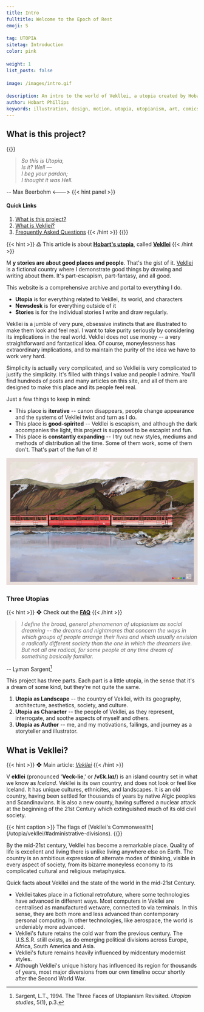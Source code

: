 ```yaml
---
title: Intro
fulltitle: Welcome to the Epoch of Rest
emoji: S

tag: UTOPIA
sitetag: Introduction
color: pink

weight: 1
list_posts: false

image: /images/intro.gif

description: An intro to the world of Vekllei, a utopia created by Hobart Phillips.
author: Hobart Phillips
keywords: illustration, design, motion, utopia, utopianism, art, comics, comic, hobart, phillips, vekllei, millmint
---
```

## What is this project?

{{<columns>}}
<blockquote><i>So this is Utopia,<br />
Is it? Well — <br />
I beg your pardon;<br />
I thought it was Hell.</i></blockquote>

-- Max Beerbohm
<--->
{{< hint panel >}}
#### Quick Links
1. [What is this project?](/utopia/intro/#what-is-this-project)
2. [What is Vekllei?](/utopia/intro/#what-is-vekllei)
3. [Frequently Asked Questions](/utopia/intro/faq/)
{{< /hint >}}
{{</columns>}}

{{< hint >}}
߷ This article is about [**Hobart's utopia**](/utopia/intro/#three-utopias), called [**Vekllei**](/utopia/vekllei)
{{< /hint >}}

<span class="fc">M</span>
**y stories are about good places and people**. That's the gist of it. [Vekllei](/utopia/vekllei/) is a fictional country where I demonstrate good things by drawing and writing about them. It's part-escapism, part-fantasy, and all good.

This website is a comprehensive archive and portal to everything I do.

* **Utopia** is for everything related to Vekllei, its world, and characters
* **Newsdesk** is for everything outside of it
* **Stories** is for the individual stories I write and draw regularly.

Vekllei is a jumble of very pure, obsessive instincts that are illustrated to make them look and feel real. I want to take purity seriously by considering its implications in the real world. Vekllei does not use money -- a very straightforward and fantastical idea. Of course, moneylessness has extraordinary implications, and to maintain the purity of the idea we have to work very hard.

Simplicity is actually very complicated, and so Vekllei is very complicated to justify the simplicity. It's filled with things I value and people I admire. You'll find hundreds of posts and many articles on this site, and all of them are designed to make this place and its people feel real.

Just a few things to keep in mind:

* This place is **iterative** -- canon disappears, people change appearance and the systems of Vekllei twist and turn as I do.
* This place is **good-spirited** -- Vekllei is escapism, and although the dark accompanies the light, this project is supposed to be escapist and fun.
* This place is **constantly expanding** -- I try out new styles, mediums and methods of distribution all the time. Some of them work, some of them don't. That's part of the fun of it!

![img](/images/orange.jpg)

### Three Utopias

{{< hint >}}
❖ Check out the [**FAQ**](/utopia/intro/faq)
{{< /hint >}}

> *I define the broad, general phenomenon of utopianism as social dreaming -- the dreams and nightmares that concern the ways in which groups of people arrange their lives and which usually envision a radically different society than the one in which the dreamers live. But not all are radical, for some people at any time dream of something basically familiar.*

-- Lyman Sargent[^1]

This project has three parts. Each part is a little utopia, in the sense that it's a dream of some kind, but they're not quite the same.

1. **Utopia as Landscape** -- the country of Vekllei, with its geography, architecture, aesthetics, society, and culture.
2. **Utopia as Character** -- the people of Vekllei, as they represent, interrogate, and soothe aspects of myself and others.
3. **Utopia as Author** -- me, and my motivations, failings, and journey as a storyteller and illustrator.

## What is Vekllei?

{{< hint >}}
❖ Main article: [*Vekllei*](/utopia/vekllei)
{{< /hint >}}

<span class="fc">V</span>
**ekllei** (pronounced '**Veck-lie**,' or **/vƐk.laɪ/**) is an island country set in what we know as *Iceland*. Vekllei is its own country, and does not look or feel like Iceland. It has unique cultures, ethnicites, and landscapes. It is an old country, having been settled for thousands of years by native Algic peoples and Scandinavians. It is also a new county, having suffered a nuclear attack at the beginning of the 21st Century which extinguished much of its old civil society.

<div class="row">
<div class="column">
<img src="/images/mastheads/flags/aismious.png" alt="flag" style="width:100%; padding: 0; background-color: transparent;" >
</div>
<div class="column">
<img src="/images/mastheads/flags/azores.png" alt="flag" style="width:100%; padding: 0; background-color: transparent;" >
</div>
<div class="column">
<img src="/images/mastheads/flags/demon.png" alt="flag" style="width:100%; padding: 0; background-color: transparent;" >
</div>
<div class="column">
<img src="/images/mastheads/flags/kala.png" alt="flag" style="width:100%; padding: 0; background-color: transparent;" >
</div>
<div class="column">
<img src="/images/mastheads/flags/kalina.png" alt="flag" style="width:100%; padding: 0; background-color: transparent;" >
</div>
<div class="column">
<img src="/images/mastheads/flags/mira.png" alt="flag" style="width:100%; padding: 0; background-color: transparent;" >
</div>
<div class="column">
<img src="/images/mastheads/flags/vekllei-international.png" alt="flag" style="width:100%; padding: 0; background-color: transparent;" >
</div>
</div>
{{< hint caption >}}
The flags of [Vekllei's Commonwealth](/utopia/vekllei/#administrative-divisions).
{{</hint>}}

By the mid-21st century, Vekllei has become a remarkable place. Quality of life is excellent and living there is unlike living anywhere else on Earth. The country is an ambitious expression of alternate modes of thinking, visible in every aspect of society, from its bizarre moneyless economy to its complicated cultural and religious metaphysics.

Quick facts about Vekllei and the state of the world in the mid-21st Century.

* Vekllei takes place in a fictional retrofuture, where some technologies have advanced in different ways. Most computers in Vekllei are centralised as manufactured wetware, connected to via terminals. In this sense, they are both more and less advanced than contemporary personal computing. In other technologies, like aerospace, the world is undeniably more advanced.
* Vekllei's future retains the cold war from the previous century. The U.S.S.R. stiill exists, as do emerging political divisions across Europe, Africa, South America and Asia.
* Vekllei's future remains heavily influenced by midcentury modernist styles.
* Although Vekllei's unique history has influenced its region for thousands of years, most major diversions from our own timeline occur shortly after the Second World War.

[^1]: Sargent, L.T., 1994. The Three Faces of Utopianism Revisited. *Utopian studies*, 5(1), p.3.

<style>
/* flags */
.row {
  display: flex;
  margin-left: auto;
  margin-right: auto;
}
.column {
  flex: 33.33%;
  padding: 5px;
}
@media (max-width: 1250px) {
  .row {
    display: none;
  }
}

.gt-container {
  display: none;
}
</style>
